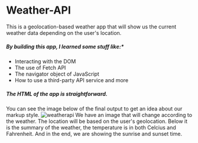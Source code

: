 # Weather-API
This is a geolocation-based weather app that will show us the current weather data depending on the user's location.

##### By building this app, I learned some stuff like:*
- Interacting with the DOM
- The use of Fetch API
- The navigator object of JavaScript
- How to use a third-party API service and more

##### The HTML of the app is straightforward.
You can see the image below of the final output to get an idea about our markup style.
![weatherapi](https://user-images.githubusercontent.com/104410750/183242303-b798d626-c338-4ad5-be34-6a794606ec9f.JPG)
We have an image that will change according to the weather. The location will be based on the user's geolocation. Below it is the summary of the weather, the temperature is in both Celcius and Fahrenheit. And in the end, we are showing the sunrise and sunset time.
